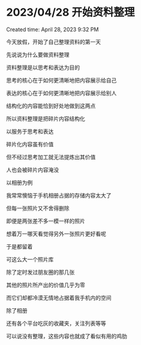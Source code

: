 # 2023/04/28 开始资料整理

Created time: April 28, 2023 9:32 PM

今天放假，开始了自己整理资料的第一天

先说说为什么要做资料整理

资料整理是以思考和表达为目的

思考的核心在于如何更清晰地把内容展示给自己

表达的核心在于如何更清晰地把内容展示给别人

结构化的内容能恰到好处地做到这两点

所以资料整理是把碎片内容结构化

以服务于思考和表达

碎片化内容虽有价值

但不经过思考加工就无法提炼出其价值

人也会被碎片内容淹没

以相册为例

我常常懊恼于手机相册占据的存储内容太大了

但每一张照片又不舍得删除

即便是两张差不多一模一样的照片

想着万一哪天看觉得另外一张照片更好看呢

于是都留着

可这么大一个照片库

除了定时发过朋友圈的那几张

其他的照片所产出的价值几乎为零

而它们却都冷漠无情地占据着我手机内的空间

除了相册

还有各个平台吃灰的收藏夹，关注列表等等

可以说没有整理，这些内容也就成了看似有用的鸡肋